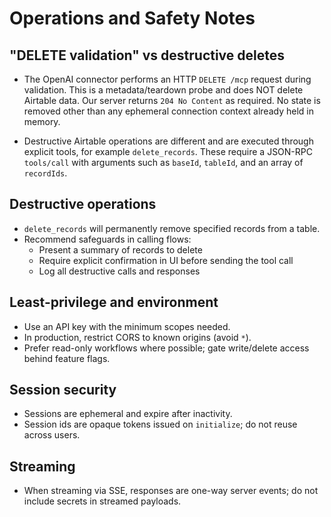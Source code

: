 # Operations and Safety Notes

## "DELETE validation" vs destructive deletes

- The OpenAI connector performs an HTTP `DELETE /mcp` request during validation. This is a metadata/teardown probe and does NOT delete Airtable data. Our server returns `204 No Content` as required. No state is removed other than any ephemeral connection context already held in memory.

- Destructive Airtable operations are different and are executed through explicit tools, for example `delete_records`. These require a JSON-RPC `tools/call` with arguments such as `baseId`, `tableId`, and an array of `recordIds`.

## Destructive operations

- `delete_records` will permanently remove specified records from a table.
- Recommend safeguards in calling flows:
  - Present a summary of records to delete
  - Require explicit confirmation in UI before sending the tool call
  - Log all destructive calls and responses

## Least-privilege and environment

- Use an API key with the minimum scopes needed.
- In production, restrict CORS to known origins (avoid `*`).
- Prefer read-only workflows where possible; gate write/delete access behind feature flags.

## Session security

- Sessions are ephemeral and expire after inactivity.
- Session ids are opaque tokens issued on `initialize`; do not reuse across users.

## Streaming

- When streaming via SSE, responses are one-way server events; do not include secrets in streamed payloads.



